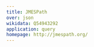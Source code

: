 ```yaml
---
title: JMESPath
over: json
wikidata: Q54943292
application: query
homepage: http://jmespath.org/
---
```


